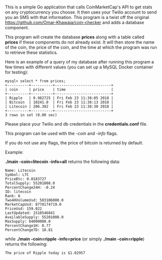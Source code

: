 This is a simple Go application that calls CoinMarketCap's API to get stats 
on any cryptocurrency you choose. It then uses your Twilio account to send
you an SMS with that information. This program is a twist off the original
https://github.com/Omar-Khawaja/coin-checker and adds a database component.

This program will create the database **prices** along with a table called
**prices** if these components do not already exist. It will then store the
name of the coin, the price of the coin, and the time at which the program
was run to retrieve these statistics.

Here is an example of a query of my database after running this program a
few times with different values (you can set up a MySQL Docker container
for testing):

```
mysql> select * from prices;
+----------+----------+--------------------------+ 
| coin     | price    | time                     | 
+----------+----------+--------------------------+ 
| Ripple   | 0.982725 | Fri Feb 23 11:38:05 2018 | 
| Bitcoin  | 10241.0  | Fri Feb 23 11:38:13 2018 | 
| Litecoin | 206.382  | Fri Feb 23 11:38:30 2018 | 
+----------+----------+--------------------------+ 
3 rows in set (0.00 sec)
```


Please place your Twilio and db credentials in the **credentials.conf** file.

This program can be used with the *-coin* and *-info* flags.

If you do not use any flags, the price of bitcoin is returned by default.

Example:

**./main -coin=litecoin -info=all** returns the following data:

```
Name: Litecoin 
Symbol: LTC 
PriceBtc: 0.0183727 
TotalSupply: 55201008.0 
PercentChange24H: -0.24 
ID: litecoin 
Rank: 6 
Two4HVolumeUsd: 503106000.0 
MarketCapUsd: 8778174719.0 
PriceUsd: 159.022 
LastUpdated: 1518546841 
AvailableSupply: 55201008.0 
MaxSupply: 84000000.0 
PercentChange1H: 0.77 
PercentChange7D: 18.81 
```

while **./main -coin=ripple -info=price** (or simply **./main -coin=ripple**)
returns the following:

```
The price of Ripple today is $1.02957
```
